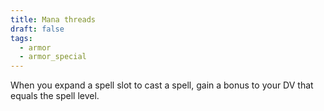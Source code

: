 ```yaml
---
title: Mana threads
draft: false
tags:
  - armor
  - armor_special
---
```

When you expand a spell slot to cast a spell, gain a bonus to your DV that equals the spell level.

